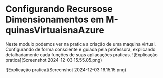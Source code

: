 # Configurando Recursose Dimensionamentos em M-quinasVirtuaisnaAzure
Neste modulo podemos ver na pratica a criação de uma maquina virtual. 
Configurando de forma consciente e guiada pela professora, explicando detalhadamente cada funções de suas apliacações praticas.
![Explicação pratica](Screenshot 2024-12-03 15.55.05.png)

![Explicação pratica](Screenshot 2024-12-03 16.15.15.png)


